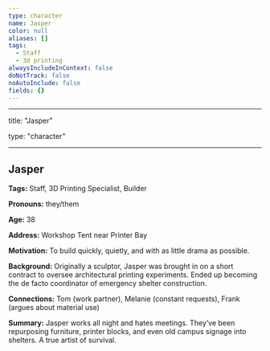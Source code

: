 ```yaml
---
type: character
name: Jasper
color: null
aliases: []
tags:
  - Staff
  - 3d printing
alwaysIncludeInContext: false
doNotTrack: false
noAutoInclude: false
fields: {}
---
```

---

title: "Jasper"

type: "character"

---

## Jasper

**Tags:** Staff, 3D Printing Specialist, Builder

**Pronouns:** they/them

**Age:** 38

**Address:** Workshop Tent near Printer Bay

**Motivation:** To build quickly, quietly, and with as little drama as possible.

**Background:** Originally a sculptor, Jasper was brought in on a short contract to oversee architectural printing experiments. Ended up becoming the de facto coordinator of emergency shelter construction.

**Connections:** Tom (work partner), Melanie (constant requests), Frank (argues about material use)

**Summary:** Jasper works all night and hates meetings. They’ve been repurposing furniture, printer blocks, and even old campus signage into shelters. A true artist of survival.